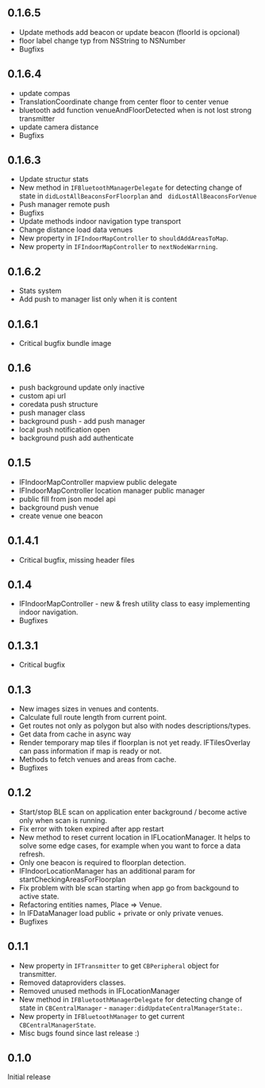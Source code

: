 ## 0.1.6.5

- Update methods add beacon or update beacon (floorId is opcional)
- floor label change typ from NSString to NSNumber
- Bugfixs

## 0.1.6.4

- update compas
- TranslationCoordinate change from center floor to center venue
- bluetooth add function venueAndFloorDetected when is not lost strong transmitter
- update camera distance
- Bugfixs

## 0.1.6.3

- Update structur stats
- New method in `IFBluetoothManagerDelegate` for detecting change of state in `didLostAllBeaconsForFloorplan` and ` didLostAllBeaconsForVenue`
- Push manager remote push
- Bugfixs
- Update methods indoor navigation type transport
- Change distance load data venues
- New property in `IFIndoorMapController` to `shouldAddAreasToMap`.
- New property in `IFIndoorMapController` to `nextNodeWarrning`.

## 0.1.6.2

- Stats system
- Add push to manager list only when it is content

## 0.1.6.1

- Critical bugfix bundle image

## 0.1.6

- push background update only inactive
- custom api url
- coredata push structure
- push manager class
- background push - add push manager
- local push notification open
- background push add authenticate

## 0.1.5

- IFIndoorMapController mapview public delegate
- IFIndoorMapController location manager public manager
- public fill from json model api
- background push venue
- create venue one beacon

## 0.1.4.1

- Critical bugfix, missing header files

## 0.1.4

- IFIndoorMapController -  new & fresh utility class to easy implementing indoor navigation. 
- Bugfixes

## 0.1.3.1

- Critical bugfix

## 0.1.3

- New images sizes in venues and contents.
- Calculate full route length from current point.
- Get routes not only as polygon but also with nodes descriptions/types.
- Get data from cache in async way
- Render temporary map tiles if floorplan is not yet ready. IFTilesOverlay can pass information if map is ready or not.   
- Methods to fetch venues and areas from cache.
- Bugfixes
  
## 0.1.2

- Start/stop BLE scan on application enter background / become active only when scan is running.
- Fix error with token expired after app restart
- New method to reset current location in IFLocationManager. It helps to solve some edge cases, for example when you want to force a data refresh.
- Only one beacon is required to floorplan detection. 
- IFIndoorLocationManager has an additional param for startCheckingAreasForFloorplan
- Fix problem with ble scan starting when app go from backgound to active state.
- Refactoring entities names, Place => Venue.
- In IFDataManager load public + private or only private venues.  
- Bugfixes 

## 0.1.1 

- New property in `IFTransmitter` to get `CBPeripheral` object for transmitter. 
- Removed dataproviders classes. 
- Removed unused methods in IFLocationManager
- New method in `IFBluetoothManagerDelegate` for detecting change of state in `CBCentralManager` - `manager:didUpdateCentralManagerState:`. 
- New property in `IFBluetoothManager` to get current `CBCentralManagerState`.
- Misc bugs found since last release :)

## 0.1.0 

Initial release

